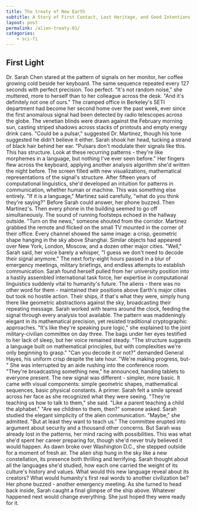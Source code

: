 ```yaml
---
title: The treaty of New Earth
subtitle: A Story of First Contact, Lost Heritage, and Good Intentions
layout: post
permalink: /alien-treaty-01/
categories:
    - sci-fi
---
```


## First Light

Dr. Sarah Chen stared at the pattern of signals on her monitor, her coffee growing cold beside her keyboard. The same sequence repeated every 127 seconds with perfect precision. Too perfect.
"It's not random noise," she muttered, more to herself than to her colleague across the desk. "And it's definitely not one of ours."
The cramped office in Berkeley's SETI department had become her second home over the past week, ever since the first anomalous signal had been detected by radio telescopes across the globe. The venetian blinds were drawn against the February morning sun, casting striped shadows across stacks of printouts and empty energy drink cans.
"Could be a pulsar," suggested Dr. Martinez, though his tone suggested he didn't believe it either.
Sarah shook her head, tucking a strand of black hair behind her ear. "Pulsars don't modulate their signals like this. This has structure. Look at these recurring patterns - they're like morphemes in a language, but nothing I've ever seen before."
Her fingers flew across the keyboard, applying another analysis algorithm she'd written the night before. The screen filled with new visualizations, mathematical representations of the signal's structure. After fifteen years of computational linguistics, she'd developed an intuition for patterns in communication, whether human or machine. This was something else entirely.
"If it is a language," Martinez said carefully, "what do you think they're saying?"
Before Sarah could answer, her phone buzzed. Then Martinez's. Then every phone in the building seemed to go off simultaneously. The sound of running footsteps echoed in the hallway outside.
"Turn on the news," someone shouted from the corridor.
Martinez grabbed the remote and flicked on the small TV mounted in the corner of their office. Every channel showed the same image: a crisp, geometric shape hanging in the sky above Shanghai. Similar objects had appeared over New York, London, Moscow, and a dozen other major cities.
"Well," Sarah said, her voice barely a whisper, "I guess we don't need to decode their signal anymore."
The next forty-eight hours passed in a blur of emergency meetings, military briefings, and endless attempts to establish communication. Sarah found herself pulled from her university position into a hastily assembled international task force, her expertise in computational linguistics suddenly vital to humanity's future.
The aliens - there was no other word for them - maintained their positions above Earth's major cities but took no hostile action. Their ships, if that's what they were, simply hung there like geometric abstractions against the sky, broadcasting their repeating message.
Sarah worked with teams around the clock, feeding the signal through every analysis tool available. The pattern was maddeningly elegant in its mathematical precision, yet resisted traditional cryptographic approaches.
"It's like they're speaking pure logic," she explained to the joint military-civilian committee on day three. The bags under her eyes testified to her lack of sleep, but her voice remained steady. "The structure suggests a language built on mathematical principles, but with complexities we're only beginning to grasp."
"Can you decode it or not?" demanded General Hayes, his uniform crisp despite the late hour.
"We're making progress, but-"
She was interrupted by an aide rushing into the conference room. "They're broadcasting something new," he announced, handing tablets to everyone present.
The new signal was different - simpler, more basic. It came with visual components: simple geometric shapes, mathematical sequences, basic physical constants. A primer.
Sarah felt a smile spread across her face as she recognized what they were seeing. "They're teaching us how to talk to them," she said. "Like a parent teaching a child the alphabet."
"Are we children to them, then?" someone asked.
Sarah studied the elegant simplicity of the alien communication. "Maybe," she admitted. "But at least they want to teach us."
The committee erupted into argument about security and a thousand other concerns. But Sarah was already lost in the patterns, her mind racing with possibilities. This was what she'd spent her career preparing for, though she'd never truly believed it would happen.
As dawn broke over Washington D.C., she stepped outside for a moment of fresh air. The alien ship hung in the sky like a new constellation, its presence both thrilling and terrifying. Sarah thought about all the languages she'd studied, how each one carried the weight of its culture's history and values. What would this new language reveal about its creators? What would humanity's first real words to another civilization be?
Her phone buzzed - another emergency meeting. As she turned to head back inside, Sarah caught a final glimpse of the ship above. Whatever happened next would change everything. She just hoped they were ready for it.